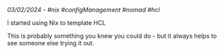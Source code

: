 _03/02/2024 - #nix #configManagement #nomad #hcl_

I started using Nix to template HCL

This is probably something you knew you could do - but it always helps to see someone else trying it out.